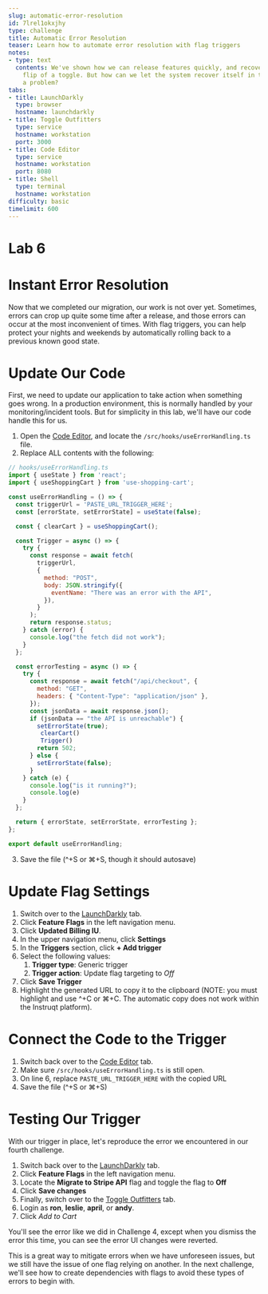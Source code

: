 ```yaml
---
slug: automatic-error-resolution
id: 7lrel1okxjhy
type: challenge
title: Automatic Error Resolution
teaser: Learn how to automate error resolution with flag triggers
notes:
- type: text
  contents: We've shown how we can release features quickly, and recover with the
    flip of a toggle. But how can we let the system recover itself in the event of
    a problem?
tabs:
- title: LaunchDarkly
  type: browser
  hostname: launchdarkly
- title: Toggle Outfitters
  type: service
  hostname: workstation
  port: 3000
- title: Code Editor
  type: service
  hostname: workstation
  port: 8080
- title: Shell
  type: terminal
  hostname: workstation
difficulty: basic
timelimit: 600
---
```


# Lab 6

# Instant Error Resolution

Now that we completed our migration, our work is not over yet. Sometimes, errors can crop up quite some time after a release, and those errors can occur at the most inconvenient of times. With flag triggers, you can help protect your nights and weekends by automatically rolling back to a previous known good state.

# Update Our Code

First, we need to update our application to take action when something goes wrong. In a production environment, this is normally handled by your monitoring/incident tools. But for simplicity in this lab, we'll have our code handle this for us.

1. Open the [Code Editor](#tab-2), and locate the `/src/hooks/useErrorHandling.ts` file.
2. Replace ALL contents with the following:

```js
// hooks/useErrorHandling.ts
import { useState } from 'react';
import { useShoppingCart } from 'use-shopping-cart';

const useErrorHandling = () => {
  const triggerUrl = 'PASTE_URL_TRIGGER_HERE';
  const [errorState, setErrorState] = useState(false);

  const { clearCart } = useShoppingCart();

  const Trigger = async () => {
    try {
      const response = await fetch(
        triggerUrl,
        {
          method: "POST",
          body: JSON.stringify({
            eventName: "There was an error with the API",
          }),
        }
      );
      return response.status;
    } catch (error) {
      console.log("the fetch did not work");
    }
  };

  const errorTesting = async () => {
    try {
      const response = await fetch("/api/checkout", {
        method: "GET",
        headers: { "Content-Type": "application/json" },
      });
      const jsonData = await response.json();
      if (jsonData == "the API is unreachable") {
        setErrorState(true);
         clearCart()
         Trigger()
        return 502;
      } else {
        setErrorState(false);
      }
    } catch (e) {
      console.log("is it running?");
      console.log(e)
    }
  };

  return { errorState, setErrorState, errorTesting };
};

export default useErrorHandling;
```
3. Save the file (^+S or ⌘+S, though it should autosave)

# Update Flag Settings

1. Switch over to the [LaunchDarkly](#tab-0) tab.
1. Click **Feature Flags** in the left navigation menu.
1. Click **Updated Billing IU**.
1. In the upper navigation menu, click **Settings**
1. In the **Triggers** section, click **+ Add trigger**
1. Select the following values:
   1. **Trigger type**: Generic trigger
   1. **Trigger action**: Update flag targeting to *Off*
1. Click **Save Trigger**
1. Highlight the generated URL to copy it to the clipboard (NOTE: you must highlight and use ^+C or ⌘+C. The automatic copy does not work within the Instruqt platform).

# Connect the Code to the Trigger

1. Switch back over to the [Code Editor](#tab-2) tab.
1. Make sure `/src/hooks/useErrorHandling.ts` is still open.
1. On line 6, replace `PASTE_URL_TRIGGER_HERE` with the copied URL
1. Save the file (^+S or ⌘+S)

# Testing Our Trigger

With our trigger in place, let's reproduce the error we encountered in our fourth challenge.

1. Switch back over to the [LaunchDarkly](#tab-0) tab.
1. Click **Feature Flags** in the left navigation menu.
1. Locate the **Migrate to Stripe API** flag and toggle the flag to **Off**
1. Click **Save changes**
1. Finally, switch over to the [Toggle Outfitters](#tab-1) tab.
1. Login as **ron**, **leslie**, **april**, or **andy**.
1. Click *Add to Cart*

You'll see the error like we did in Challenge 4, except when you dismiss the error this time, you can see the error UI changes were reverted.

This is a great way to mitigate errors when we have unforeseen issues, but we still have the issue of one flag relying on another. In the next challenge, we'll see how to create dependencies with flags to avoid these types of errors to begin with.
